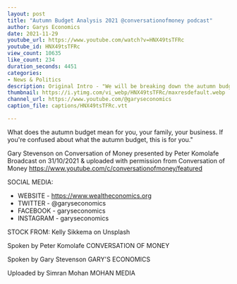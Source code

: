 ```yaml
---
layout: post
title: "Autumn Budget Analysis 2021 @conversationofmoney podcast"
author: Garys Economics
date: 2021-11-29
youtube_url: https://www.youtube.com/watch?v=HNX49tsTFRc
youtube_id: HNX49tsTFRc
view_count: 10635
like_count: 234
duration_seconds: 4451
categories:
- News & Politics
description: Original Intro - "We will be breaking down the autumn budget and getting into the good, the bad and the ugly.
thumbnail: https://i.ytimg.com/vi_webp/HNX49tsTFRc/maxresdefault.webp
channel_url: https://www.youtube.com/@garyseconomics
caption_file: captions/HNX49tsTFRc.vtt

---
```


What does the autumn budget mean for you, your family, your business. If you're confused about what the autumn budget, this is for you."


Gary Stevenson on Conversation of Money presented by Peter Komolafe
Broadcast on 31/10/2021 & uploaded with permission from Conversation of Money
https://www.youtube.com/c/conversationofmoney/featured


SOCIAL MEDIA:
- WEBSITE - https://www.wealtheconomics.org
- TWITTER - @garyseconomics
- FACEBOOK - garyseconomics
- INSTAGRAM - garyseconomics


STOCK FROM:
Kelly Sikkema on Unsplash


Spoken by Peter Komolafe
CONVERSATION OF MONEY


Spoken by Gary Stevenson
GARY'S ECONOMICS


Uploaded by Simran Mohan 
MOHAN MEDIA
